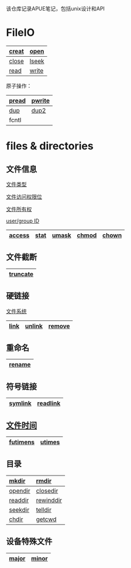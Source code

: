 该仓库记录APUE笔记，包括unix设计和API

# FileIO
|[creat](fileio/create-close.md)|[open](fileio/open.md)|
|:-----|:---- |
|[close](fileio/create-close.md)| [lseek](fileio/lseek.md)|
| [read](fileio/read-write.md) |[write](fileio/read-write.md)|

原子操作：

|[pread](fileio/atomic.md) |[pwrite](fileio/atomic.md)|
|:-|:-|
| [dup](fileio/atomic.md) | [dup2](fileio/atomic.md) |
| fcntl| |

# files & directories
## 文件信息

[文件类型](files%20and%20directories/filetype.md)

[文件访问权限位](files%20and%20directories/file%20access%20permissions.md)

[文件所有权](files%20and%20directories/ownership%20new.md)

[user/group ID](files%20and%20directories/user%20and%20group%20id.md)

| [access](files%20and%20directories/access.md)| [stat](files%20and%20directories/stat.md)| [umask](files%20and%20directories/umask.md)| [chmod](files%20and%20directories/chmod.md) | [chown](files%20and%20directories/chown.md)|
|--|--|--|--|--|

## 文件截断

|[truncate](files%20and%20directories/truncate.md)|
|--|

## 硬链接

[文件系统](files%20and%20directories/file%20system.md)

|[link](files%20and%20directories/link.md)|[unlink](files%20and%20directories/unlink.md)|[remove](files%20and%20directories/remove.md)|
|--|--|--|

## 重命名
|[rename](files%20and%20directories/rename.md)|
|--|

## 符号链接

|[symlink](files%20and%20directories/symlink.md)|[readlink](files%20and%20directories/readlink.md)|
|--|--|

## [文件时间](files%20and%20directories/file%20times.md)

|[futimens](files%20and%20directories/futimens.md)|[utimes](files%20and%20directories/utimes.md)|
|--|--|

## 目录

|[mkdir](files%20and%20directories/mkdir.md)|[rmdir](files%20and%20directories/rmdir.md)|
|:-----|:-------|
|[opendir](files%20and%20directories/opendir.md)|[closedir](files%20and%20directories/opendir.md)|
|[readdir](files%20and%20directories/opendir.md)|[rewinddir](files%20and%20directories/opendir.md)|
|[seekdir](files%20and%20directories/opendir.md)|[telldir](files%20and%20directories/opendir.md)|
|[chdir](files%20and%20directories/chdir.md)|[getcwd](files%20and%20directories/getcwd.md)|

## 设备特殊文件
|[major](files%20and%20directories/device.md)|[minor](files%20and%20directories/device.md)|
|:--|:--|
